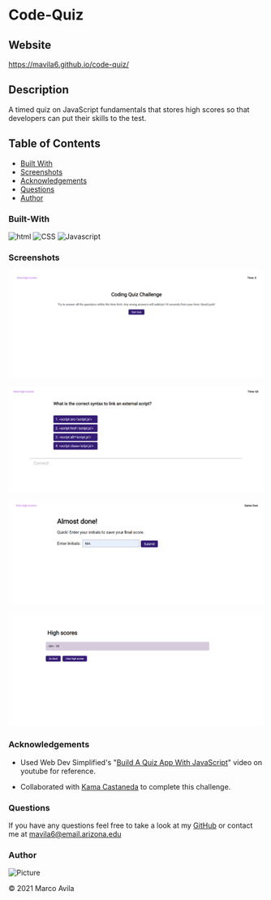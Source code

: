 # Code-Quiz

## Website

https://mavila6.github.io/code-quiz/

## Description

A timed quiz on JavaScript fundamentals that stores high scores so that developers can put their skills to the test.

## Table of Contents

- [Built With](#built-with)
- [Screenshots](#screenshots)
- [Acknowledgements](#acknowledgements)
- [Questions](#questions)
- [Author](#author)

### Built-With

![html](https://img.shields.io/badge/HTML-red.svg)
![CSS](https://img.shields.io/badge/CSS-blue.svg)
![Javascript](https://img.shields.io/badge/JavaScript-brightgreen.svg)

### Screenshots

![Screenshot of Quiz Intro](./assets/images/codeQuiz1.png)

![Screenshot of Quiz Questions](./assets/images/codeQuiz2.png)

![Screenshot of Quiz Save Score](./assets/images/codeQuiz3.png)

![Screenshot of Quiz Leaderboard](./assets/images/codeQuiz4.png)

### Acknowledgements

- Used Web Dev Simplified's "[Build A Quiz App With JavaScript](https://youtu.be/riDzcEQbX6k)" video on youtube for reference.

- Collaborated with [Kama Castaneda](https://github.com/kamacasta) to complete this challenge.

### Questions

If you have any questions feel free to take a look at my [GitHub](https://github.com/mavila6) or contact me at mavila6@email.arizona.edu

### Author

![Picture](https://github.com/mavila6.png?size=100)

&copy; 2021 Marco Avila
